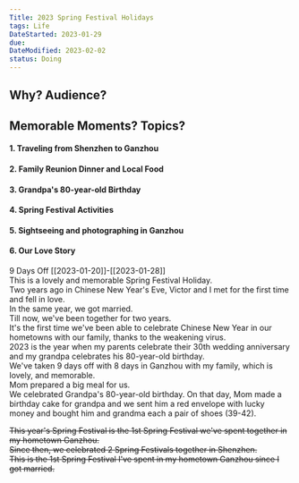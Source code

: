 ```yaml
---
Title: 2023 Spring Festival Holidays
tags: Life
DateStarted: 2023-01-29
due:
DateModified: 2023-02-02
status: Doing
---
```


## Why? Audience?

## Memorable Moments? Topics?

#### 1. Traveling from Shenzhen to Ganzhou

#### 2. Family Reunion Dinner and Local Food

#### 3. Grandpa's 80-year-old Birthday

#### 4. Spring Festival Activities

#### 5. Sightseeing and photographing in Ganzhou

#### 6. Our Love Story

9 Days Off [[2023-01-20]]-[[2023-01-28]]  
This is a lovely and memorable Spring Festival Holiday.  
Two years ago in Chinese New Year's Eve, Victor and I met for the first time and fell in love.  
In the same year, we got married.  
Till now, we've been together for two years.  
It's the first time we've been able to celebrate Chinese New Year in our hometowns with our family, thanks to the weakening virus.  
2023 is the year when my parents celebrate their 30th wedding anniversary and my grandpa celebrates his 80-year-old birthday.  
We've taken 9 days off with 8 days in Ganzhou with my family, which is lovely, and memorable.  
Mom prepared a big meal for us.  
We celebrated Grandpa's 80-year-old birthday. On that day, Mom made a birthday cake for grandpa and we sent him a red envelope with lucky money and bought him and grandma each a pair of shoes (39-42).

~~This year's Spring Festival is the 1st Spring Festival we've spent together in my hometown Ganzhou.~~  
~~Since then, we celebrated 2 Spring Festivals together in Shenzhen.~~  
~~This is the 1st Spring Festival I've spent in my hometown Ganzhou since I got married.~~
